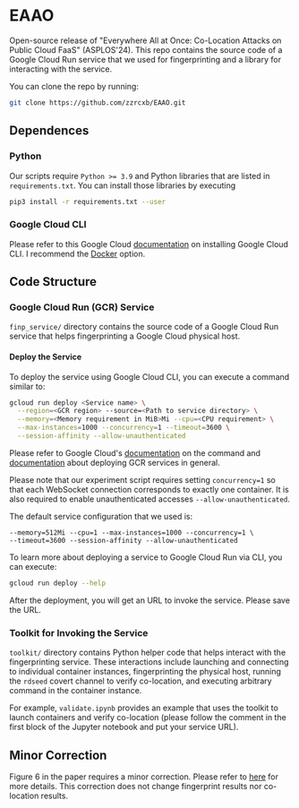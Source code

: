 # EAAO
Open-source release of "Everywhere All at Once: Co-Location Attacks on Public Cloud FaaS" (ASPLOS'24).
This repo contains the source code of a Google Cloud Run
service that we used for fingerprinting and
a library for interacting with the service.

You can clone the repo by running:
```bash
git clone https://github.com/zzrcxb/EAAO.git
```

## Dependences
### Python
Our scripts require `Python >= 3.9` and Python libraries that are listed in `requirements.txt`.
You can install those libraries by executing
```bash
pip3 install -r requirements.txt --user
```

### Google Cloud CLI
Please refer to this Google Cloud [documentation](https://cloud.google.com/sdk/docs/install)
on installing Google Cloud CLI. I recommend the [Docker](https://cloud.google.com/sdk/docs/downloads-docker) option.

## Code Structure
### Google Cloud Run (GCR) Service
`finp_service/` directory contains the source code of a Google Cloud Run service
that helps fingerprinting a Google Cloud physical host.

#### Deploy the Service
To deploy the service using Google Cloud CLI, you can execute a command similar to:
```bash
gcloud run deploy <Service name> \
  --region=<GCR region> --source=<Path to service directory> \
  --memory=<Memory requirement in MiB>Mi --cpu=<CPU requirement> \
  --max-instances=1000 --concurrency=1 --timeout=3600 \
  --session-affinity --allow-unauthenticated
```
Please refer to Google Cloud's [documentation](https://cloud.google.com/sdk/gcloud/reference/run/deploy) on the command and
[documentation](https://cloud.google.com/run/docs/deploying) about deploying GCR services in general.

Please note that our experiment script requires setting `concurrency=1` so that
each WebSocket connection corresponds to exactly one container.
It is also required to enable unauthenticated accesses `--allow-unauthenticated`.

The default service configuration that we used is:
```
--memory=512Mi --cpu=1 --max-instances=1000 --concurrency=1 \
--timeout=3600 --session-affinity --allow-unauthenticated
```

To learn more about deploying a service to Google Cloud Run via CLI,
you can execute:
```bash
gcloud run deploy --help
```

After the deployment, you will get an URL to invoke the service. Please save the URL.

### Toolkit for Invoking the Service
`toolkit/` directory contains Python helper code that helps interact with the
fingerprinting service.
These interactions include launching and connecting to individual container instances,
fingerprinting the physical host, running the `rdseed` covert channel to verify co-location,
and executing arbitrary command in the container instance.

For example, `validate.ipynb` provides an example that uses the toolkit
to launch containers and verify co-location
(please follow the comment in the first block of the Jupyter notebook and put your service URL).

## Minor Correction
Figure 6 in the paper requires a minor correction.
Please refer to [here](CORRECTION.md) for more details.
This correction does not change fingerprint results nor co-location results.
